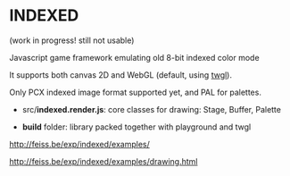 # INDEXED
(work in progress! still not usable)

Javascript game framework emulating old 8-bit indexed color mode

It supports both canvas 2D and WebGL (default, using [twgl](twgljs.org)).

Only PCX indexed image format supported yet, and PAL for palettes.

* src/__indexed.render.js__: core classes for drawing: Stage, Buffer, Palette

* __build__ folder: library packed together with playground and twgl

http://feiss.be/exp/indexed/examples/

http://feiss.be/exp/indexed/examples/drawing.html